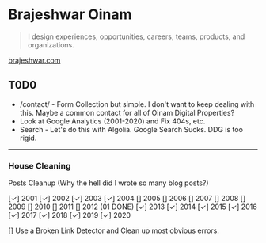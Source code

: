 # Brajeshwar Oinam

> I design experiences, opportunities, careers, teams, products, and organizations.

[brajeshwar.com](https://brajeshwar.com)

## T0D0

- /contact/ - Form Collection but simple. I don't want to keep dealing with this. Maybe a common contact for all of Oinam Digital Properties?
- Look at Google Analytics (2001-2020) and Fix 404s, etc.
- Search - Let's do this with Algolia. Google Search Sucks. DDG is too rigid.
---

### House Cleaning

Posts Cleanup (Why the hell did I wrote so many blog posts?)

[✓] 2001
[✓] 2002
[✓] 2003
[✓] 2004
[] 2005
[] 2006
[] 2007
[] 2008
[] 2009
[] 2010
[] 2011
[] 2012 (01 DONE)
[✓] 2013
[✓] 2014
[✓] 2015
[✓] 2016
[✓] 2017
[✓] 2018
[✓] 2019
[✓] 2020

[] Use a Broken Link Detector and Clean up most obvious errors.